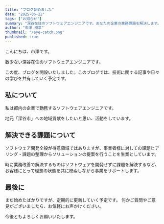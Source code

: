 ```yaml
---
title: "ブログ始めました"
date: "2025-06-22"
tags: ["お知らせ"]
summary: "深谷在住のソフトウェアエンジニアです。あなたの企業の業務課題を解決します。"
author: "市澤 樹享"
thumbnail: "/eye-catch.png"
published: true
---
```


こんにちは、市澤です。

数少ない深谷在住のソフトウェアエンジニアです。

この度、ブログを開設いたしました。このブログでは、技術に関する記事や日々の学びを共有していく予定です。

## 私について

私は都内の企業で勤務するソフトウェアエンジニアです。

地元「深谷市」への地域貢献をしたいと思い、活動をしています。

## 解決できる課題について

ソフトウェア開発全般が得意領域ではありますが、事業者様に対しての課題ヒアリング・課題の整理からソリューションの提案を行うことを生業としています。

時に業務改善で解決するものはソフトウェアを開発せずに課題を解決するなど、お客様にとって理想の状態を共に模索しながら事業をサポートします。

## 最後に

まだ始めたばかりですが、定期的に更新していく予定です。
何かご質問やご意見がございましたら、お気軽にお声かけください。

今後ともよろしくお願いいたします。

